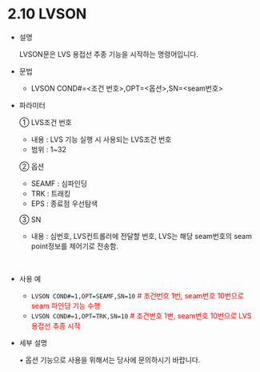 ﻿# 2.10 LVSON

- 설명 
    
    LVSON문은 LVS 용접선 추종 기능을 시작하는 명령어입니다.

- 문법
  
    - LVSON COND#=<조건 번호>,OPT=<옵션>,SN=<seam번호>



- 파라미터
  
   ① LVS조건 번호
     - 내용 : LVS 기능 실행 시 사용되는 LVS조건 번호
     - 범위 : 1~32
   
   ② 옵션
     - SEAMF : 심파인딩
     - TRK : 트래킹
     - EPS : 종료점 우선탐색

   ③ SN
     - 내용 : 심번호, LVS컨트롤러에 전달할 번호, LVS는 해당 seam번호의 seam point정보를 제어기로 전송함.
 
</br>  

- 사용 예
  
   - ```LVSON COND#=1,OPT=SEAMF,SN=10``` <span style="color: red"># 조건번호 1번, seam번호 10번으로 seam 파인딩 기능 수행</span>
   - ```LVSON COND#=1,OPT=TRK,SN=10``` <span style="color: red"># 조건번호 1번, seam번호 10번으로 LVS 용접선 추종 시작</span>




- 세부 설명
  
  •	옵션 기능으로 사용을 위해서는 당사에 문의하시기 바랍니다.
